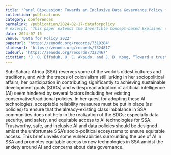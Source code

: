 ```yaml
---
title: "Panel Discussion: Towards an Inclusive Data Governance Policy for the use of AI in Africa"
collection: publications
category: conferences
permalink: /publication/2024-02-17-dataforpolicy
# excerpt: 'This paper extends the Invertible Concept-based Explainer (ICE) to introduce a new ingredient measuring concept consistency.'
date: 2024-07-15
venue: 'Data for Policy 2022'
paperurl: 'https://zenodo.org/records/7319284'
slidesurl: 'https://zenodo.org/records/7324817'
codeurl: 'https://zenodo.org/records/7323467'
citation: 'J. O. Effoduh, U. E. Akpudo, and J. D. Kong, “Toward a trustworthy and inclusive data governance policy for the use of artificial intelligence in Africa,” Data & Policy, vol. 6, p. e34, 2024. doi:10.1017/dap.2024.26.'
---
```


Sub-Sahara Africa (SSA) reserves some of the world’s oldest cultures and traditions, and with the traces of colonialism still lurking in her sociopolitical affairs, her participation in contributing significantly to achieving sustainable development goals (SDGs) and widespread adoption of artificial intelligence (AI) seem hindered by several factors including her existing conservative/traditional policies. In her quest for adopting these AI technologies, acceptable reliability measures must be put in place (as policies) to ensure that the already-existing class imbalance in SSA communities does not help in the realization of the SDGs; especially data security, and safety, and equitable access to AI technologies for SSA. Trustworthy, safe, and inclusive AI and data policies should be designed amidst the unfortunate SSA’s socio-political ecosystems to ensure equitable access. This brief unveils some vulnerabilities surrounding the use of AI in SSA and promotes equitable access to new technologies in SSA amidst the anxiety around AI and concerns about data governance.
